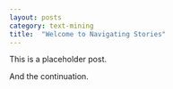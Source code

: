 ```yaml
---
layout: posts
category: text-mining
title:  "Welcome to Navigating Stories"
---
```

This is a placeholder post.

And the continuation.